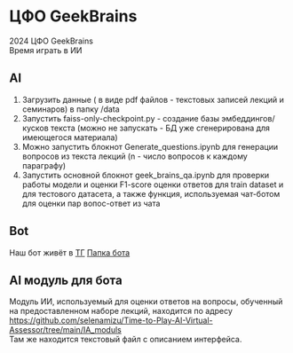 # ЦФО GeekBrains
2024 ЦФО GeekBrains  
Время играть в ИИ
## AI
1. Загрузить данные ( в виде pdf файлов  - текстовых записей лекций и семинаров) в папку /data
2. Запустить faiss-only-checkpoint.py - создание базы эмбеддингов/кусков текста (можно не запускать - БД уже сгенерирована для имеющегося материала)
3. Можно запустить блокнот Generate_questions.ipynb для генерации вопросов из текста лекций (n - число вопросов к каждому параграфу)
4. Запустить основной блокнот geek_brains_qa.ipynb для проверки работы модели и оценки F1-score оценки ответов для train dataset и для тестового датасета, а также функция, используемая чат-ботом для оценки пар вопос-ответ из чата

## Bot
Наш бот живёт в [ТГ](https://t.me/TG_Brainy_bot)
[Папка бота](https://github.com/selenamizu/Time-to-Play-AI-Virtual-Assessor/tree/main/TG_bot)

## AI модуль для бота
Модуль ИИ, используемый для оценки ответов на вопросы, обученный на предоставленном наборе лекций, находится по адресу  
https://github.com/selenamizu/Time-to-Play-AI-Virtual-Assessor/tree/main/IA_moduls  
Там же находится текстовый файл с описанием интерфейса.

